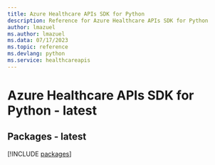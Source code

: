 ```yaml
---
title: Azure Healthcare APIs SDK for Python
description: Reference for Azure Healthcare APIs SDK for Python
author: lmazuel
ms.author: lmazuel
ms.data: 07/17/2023
ms.topic: reference
ms.devlang: python
ms.service: healthcareapis
---
```

# Azure Healthcare APIs SDK for Python - latest
## Packages - latest
[!INCLUDE [packages](healthcare-apis-index.md)]